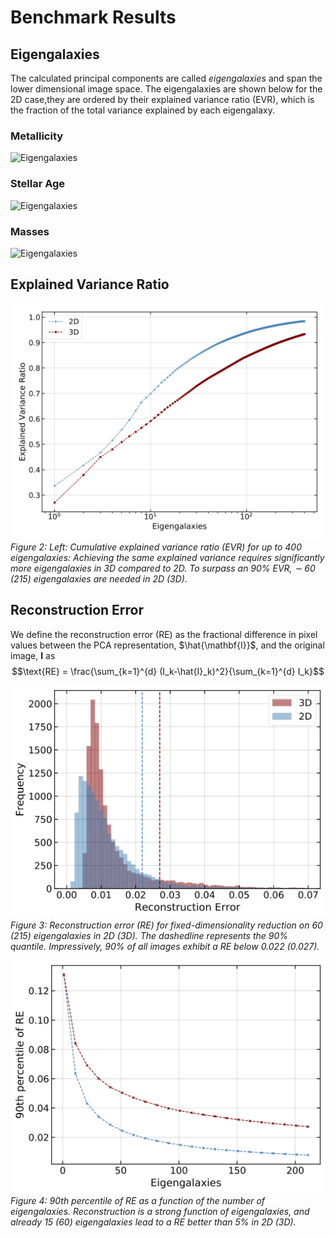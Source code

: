 # Benchmark Results

## Eigengalaxies
The calculated principal components are called *eigengalaxies* and span the lower dimensional image space. The eigengalaxies are shown below for the 2D case,they are ordered by their explained variance ratio (EVR), which is the fraction of the total variance explained by each eigengalaxy.
### Metallicity
![Eigengalaxies](eigengalaxies_GFM_Metallicity-1.png)
### Stellar Age
![Eigengalaxies](eigengalaxies_GFM_StellarFormationTime-1.png)
### Masses
![Eigengalaxies](eigengalaxies_Masses-1.png)

## Explained Variance Ratio
![Cumulative EVR](evr_2d_and_3d-1.png)
_Figure 2: Left: Cumulative explained variance ratio (EVR) for up to 400 eigengalaxies: Achieving the same explained variance requires significantly more eigengalaxies in 3D compared to 2D. To surpass an 90% EVR, ∼ 60 (215) eigengalaxies are needed in 2D (3D)._


## Reconstruction Error
We define the reconstruction error (RE) as the fractional difference in pixel values between the PCA representation, $\hat{\mathbf{I}}$, and the original image, $\mathbf{I}$ as 
$$\text{RE} = \frac{\sum_{k=1}^{d} (I_k-\hat{I}_k)^2}{\sum_{k=1}^{d} I_k}$$

![RE](RE_90expl_variance-1.png)
_Figure 3: Reconstruction error (RE) for fixed-dimensionality reduction on 60 (215) eigengalaxies in 2D (3D). The dashedline represents the 90% quantile. Impressively, 90% of all images exhibit a RE below 0.022 (0.027)._

![RE_90](90th_percentile_RE-1.png)
_Figure 4: 90th percentile of RE as a function of the number of eigengalaxies. Reconstruction is a strong function of eigengalaxies, and already 15 (60) eigengalaxies lead to a RE better than 5% in 2D (3D)._
